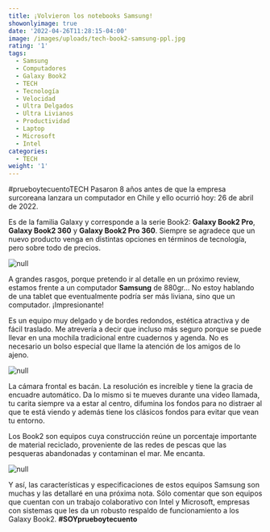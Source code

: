 ```yaml
---
title: ¡Volvieron los notebooks Samsung!
showonlyimage: true
date: '2022-04-26T11:28:15-04:00'
image: /images/uploads/tech-book2-samsung-ppl.jpg
rating: '1'
tags:
  - Samsung
  - Computadores
  - Galaxy Book2
  - TECH
  - Tecnología
  - Velocidad
  - Ultra Delgados
  - Ultra Livianos
  - Productividad
  - Laptop
  - Microsoft
  - Intel
categories:
  - TECH
weight: '1'
---
```

\#prueboytecuentoTECH Pasaron 8 años antes de que la empresa surcoreana lanzara un computador en Chile y ello ocurrió hoy: 26 de abril de 2022.

<!--more-->

Es de la familia Galaxy y corresponde a la serie Book2: **Galaxy Book2 Pro**, **Galaxy Book2 360** y **Galaxy Book2 Pro 360**. Siempre se agradece que un nuevo producto venga en distintas opciones en términos de tecnología, pero sobre todo de precios. 

![null](/images/uploads/tech-book2-samsung-ppl.jpg)

A grandes rasgos, porque pretendo ir al detalle en un próximo review, estamos frente a un computador **Samsung** de 880gr… No estoy hablando de una tablet que eventualmente podría ser más liviana, sino que un computador. ¡Impresionante!

Es un equipo muy delgado y de bordes redondos, estética atractiva y de fácil traslado. Me atrevería a decir que incluso más seguro porque se puede llevar en una mochila tradicional entre cuadernos y agenda. No es necesario un bolso especial que llame la atención de los amigos de lo ajeno.

![null](/images/uploads/tech-book2-2.jpg)

La cámara frontal es bacán. La resolución es increíble y tiene la gracia de encuadre automático. Da lo mismo si te mueves durante una video llamada, tu carita siempre va a estar al centro, difumina los fondos para no distraer al que te está viendo y además tiene los clásicos fondos para evitar que vean tu entorno.

Los Book2 son equipos cuya construcción reúne un porcentaje importante de material reciclado, proveniente de las redes de pescas que las pesqueras abandonadas y contaminan el mar. Me encanta.

![null](/images/uploads/tech-book2-3.jpg)

Y así, las características y especificaciones de estos equipos Samsung son muchas y las detallaré en una próxima nota. Sólo comentar que son equipos que cuentan con un trabajo colaborativo con Intel y Microsoft, empresas con sistemas que les da un robusto respaldo de funcionamiento a los Galaxy Book2. **\#SOYprueboytecuento**
